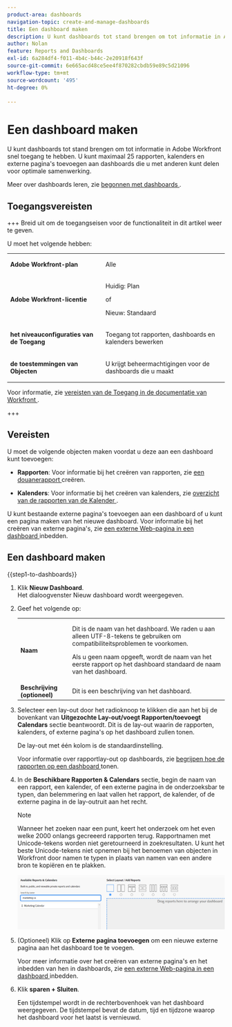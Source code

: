 ```yaml
---
product-area: dashboards
navigation-topic: create-and-manage-dashboards
title: Een dashboard maken
description: U kunt dashboards tot stand brengen om tot informatie in Adobe Workfront snel toegang te hebben. Rapporten, kalenders en externe pagina's kunnen worden toegevoegd aan dashboards die u met anderen kunt delen voor een optimale samenwerking.
author: Nolan
feature: Reports and Dashboards
exl-id: 6a284df4-f011-4b4c-b44c-2e20918f643f
source-git-commit: 6e665acd48ce5ee4f870282cbdb59e89c5d21096
workflow-type: tm+mt
source-wordcount: '495'
ht-degree: 0%

---
```


# Een dashboard maken

<!--Audited: 01/2025-->

U kunt dashboards tot stand brengen om tot informatie in Adobe Workfront snel toegang te hebben. U kunt maximaal 25 rapporten, kalenders en externe pagina&#39;s toevoegen aan dashboards die u met anderen kunt delen voor optimale samenwerking.

Meer over dashboards leren, zie [ begonnen met dashboards ](../../../reports-and-dashboards/dashboards/understanding-dashboards/get-started-dashboards.md).

## Toegangsvereisten

+++ Breid uit om de toegangseisen voor de functionaliteit in dit artikel weer te geven.

U moet het volgende hebben:

<table style="table-layout:auto">
 <col> 
 </col> 
 <col> 
 </col> 
 <tbody> 
  <tr> 
   <td> <p><strong>Adobe Workfront-plan</strong></p> </td> 
   <td>Alle</td> 
  </tr> 
  <tr> 
   <td> <p><strong>Adobe Workfront-licentie</strong></p> </td> 
   <td> <p>Huidig: Plan </p>
   of
   <p>Nieuw: Standaard </p> </td> 
  </tr> 
  <tr> 
   <td><strong> het niveauconfiguraties van de Toegang </strong> </td> 
   <td> <p>Toegang tot rapporten, dashboards en kalenders bewerken</p> </td> 
  </tr> 
  <tr> 
   <td> <p><strong> de toestemmingen van Objecten </strong> </p> </td> 
   <td> <p>U krijgt beheermachtigingen voor de dashboards die u maakt</p> </td> 
  </tr> 
 </tbody> 
</table>

Voor informatie, zie [ vereisten van de Toegang in de documentatie van Workfront ](/help/quicksilver/administration-and-setup/add-users/access-levels-and-object-permissions/access-level-requirements-in-documentation.md).

+++

## Vereisten

U moet de volgende objecten maken voordat u deze aan een dashboard kunt toevoegen:

* **Rapporten**: Voor informatie bij het creëren van rapporten, zie [ een douanerapport ](../../../reports-and-dashboards/reports/creating-and-managing-reports/create-custom-report.md) creëren.

* **Kalenders**: Voor informatie bij het creëren van kalenders, zie [ overzicht van de rapporten van de Kalender ](../../../reports-and-dashboards/reports/calendars/calendar-reports-overview.md).

U kunt bestaande externe pagina&#39;s toevoegen aan een dashboard of u kunt een pagina maken van het nieuwe dashboard. Voor informatie bij het creëren van externe pagina&#39;s, zie [ een externe Web-pagina in een dashboard ](../../../reports-and-dashboards/dashboards/creating-and-managing-dashboards/embed-external-web-page-dashboard.md) inbedden.

## Een dashboard maken

{{step1-to-dashboards}}

1. Klik **Nieuw Dashboard**.\
   Het dialoogvenster Nieuw dashboard wordt weergegeven.

1. Geef het volgende op:

   <table style="table-layout:auto">
    <col>
    <col>
    <tbody>
     <tr>
      <td role="rowheader"><strong>Naam</strong></td>
      <td><p>Dit is de naam van het dashboard. We raden u aan alleen UTF-8-tekens te gebruiken om compatibiliteitsproblemen te voorkomen.</p><p>Als u geen naam opgeeft, wordt de naam van het eerste rapport op het dashboard standaard de naam van het dashboard.</p></td>
     </tr>
     <tr>
      <td role="rowheader"><strong>Beschrijving (optioneel)</strong></td>
      <td>Dit is een beschrijving van het dashboard.</td>
     </tr>
    </tbody>
   </table>

1. Selecteer een lay-out door het radioknoop te klikken die aan het bij de bovenkant van **Uitgezochte Lay-out/voegt Rapporten/toevoegt Calendars** sectie beantwoordt. Dit is de lay-out waarin de rapporten, kalenders, of externe pagina&#39;s op het dashboard zullen tonen.

   De lay-out met één kolom is de standaardinstelling.

   Voor informatie over rapportlay-out op dashboards, zie [ begrijpen hoe de rapporten op een dashboard ](../../../reports-and-dashboards/dashboards/understanding-dashboards/understand-how-reports-display-dashboard.md) tonen.

   <!--
   Consider adding the information from this article above here, at some point, instead of linking to it.)
   -->

1. In de **Beschikbare Rapporten &amp; Calendars** sectie, begin de naam van een rapport, een kalender, of een externe pagina in de onderzoeksbar te typen, dan belemmering en laat vallen het rapport, de kalender, of de externe pagina in de lay-outruit aan het recht.

   >[!NOTE]
   >
   >Wanneer het zoeken naar een punt, keert het onderzoek om het even welke 2000 onlangs gecreeerd rapporten terug. Rapportnamen met Unicode-tekens worden niet geretourneerd in zoekresultaten. U kunt het beste Unicode-tekens niet opnemen bij het benoemen van objecten in Workfront door namen te typen in plaats van namen van een andere bron te kopiëren en te plakken.

   ![ Onderzoek naar rapporten ](assets/unshimmed-dashboard-ui.png)

1. (Optioneel) Klik op **Externe pagina toevoegen** om een nieuwe externe pagina aan het dashboard toe te voegen.

   Voor meer informatie over het creëren van externe pagina&#39;s en het inbedden van hen in dashboards, zie [ een externe Web-pagina in een dashboard ](../../../reports-and-dashboards/dashboards/creating-and-managing-dashboards/embed-external-web-page-dashboard.md) inbedden.

1. Klik **sparen + Sluiten**.

   Een tijdstempel wordt in de rechterbovenhoek van het dashboard weergegeven. De tijdstempel bevat de datum, tijd en tijdzone waarop het dashboard voor het laatst is vernieuwd.
